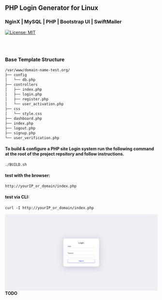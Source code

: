 ## PHP Login Generator for Linux
### NginX | MySQL | PHP | Bootstrap UI | SwiftMailer
[![License: MIT](https://img.shields.io/badge/License-MIT-orange.svg)](https://opensource.org/licenses/MIT)

<br></br>
### Base Template Structure
```
/var/www/domain-name-test.org/
├── config
│   └── db.php
├── controllers
│   ├── index.php
│   ├── login.php
│   ├── register.php
│   └── user_activation.php
├── css
│   └── style.css
├── dashboard.php
├── index.php
├── logout.php
├── signup.php
└── user_verification.php
```

#### To build & configure a PHP site Login system run the following command at the root of the project repsitory and follow instructions.
```
./BUILD.sh
```
#### test with the browser:
```
http://yourIP_or_domain/index.php
```
#### test via CLI:
```
curl -I http://yourIP_or_domain/index.php
```

<img align="left" src="docs/screenshot.png" width="600px"/>


#### TODO
 